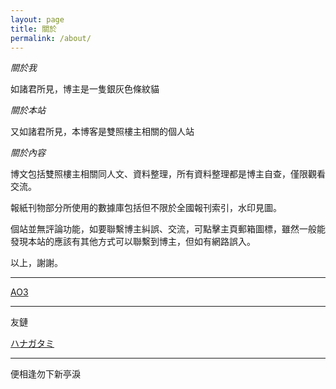 ```yaml
---
layout: page
title: 關於
permalink: /about/
---
```



*關於我*

如諸君所見，博主是一隻銀灰色條紋貓

*關於本站*

又如諸君所見，本博客是雙照樓主相關的個人站

*關於內容*

博文包括雙照樓主相關同人文、資料整理，所有資料整理都是博主自查，僅限觀看交流。

報紙刊物部分所使用的數據庫包括但不限於全國報刊索引，水印見圖。

個站並無評論功能，如要聯繫博主糾誤、交流，可點擊主頁郵箱圖標，雖然一般能發現本站的應該有其他方式可以聯繫到博主，但如有網路誤入。

以上，謝謝。


* * *

[AO3](https://archiveofourown.org/users/xxfive/pseuds/silvertabby)

* * *

友鏈

[ハナガタミ](https://kanransya.github.io/nami-jetcoaster/about/)


* * *

便相逢勿下新亭淚
